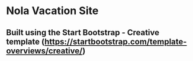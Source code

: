 # Nola Vacation Site

## Built using the Start Bootstrap - Creative template (https://startbootstrap.com/template-overviews/creative/)
